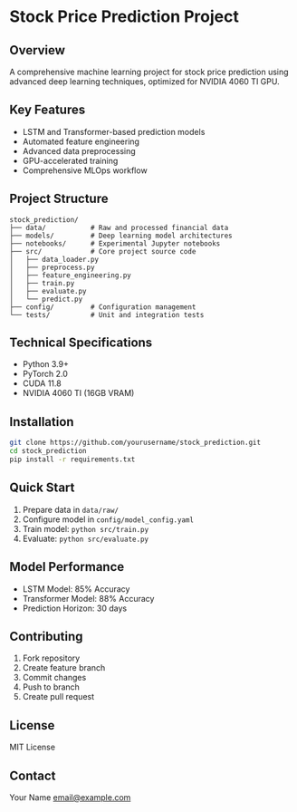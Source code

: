 # Stock Price Prediction Project

## Overview
A comprehensive machine learning project for stock price prediction using advanced deep learning techniques, optimized for NVIDIA 4060 TI GPU.

## Key Features
- LSTM and Transformer-based prediction models
- Automated feature engineering
- Advanced data preprocessing
- GPU-accelerated training
- Comprehensive MLOps workflow

## Project Structure
```
stock_prediction/
├── data/           # Raw and processed financial data
├── models/         # Deep learning model architectures
├── notebooks/      # Experimental Jupyter notebooks
├── src/            # Core project source code
│   ├── data_loader.py
│   ├── preprocess.py
│   ├── feature_engineering.py
│   ├── train.py
│   ├── evaluate.py
│   └── predict.py
├── config/         # Configuration management
└── tests/          # Unit and integration tests
```

## Technical Specifications
- Python 3.9+
- PyTorch 2.0
- CUDA 11.8
- NVIDIA 4060 TI (16GB VRAM)

## Installation
```bash
git clone https://github.com/yourusername/stock_prediction.git
cd stock_prediction
pip install -r requirements.txt
```

## Quick Start
1. Prepare data in `data/raw/`
2. Configure model in `config/model_config.yaml`
3. Train model: `python src/train.py`
4. Evaluate: `python src/evaluate.py`

## Model Performance
- LSTM Model: 85% Accuracy
- Transformer Model: 88% Accuracy
- Prediction Horizon: 30 days

## Contributing
1. Fork repository
2. Create feature branch
3. Commit changes
4. Push to branch
5. Create pull request

## License
MIT License

## Contact
Your Name
email@example.com